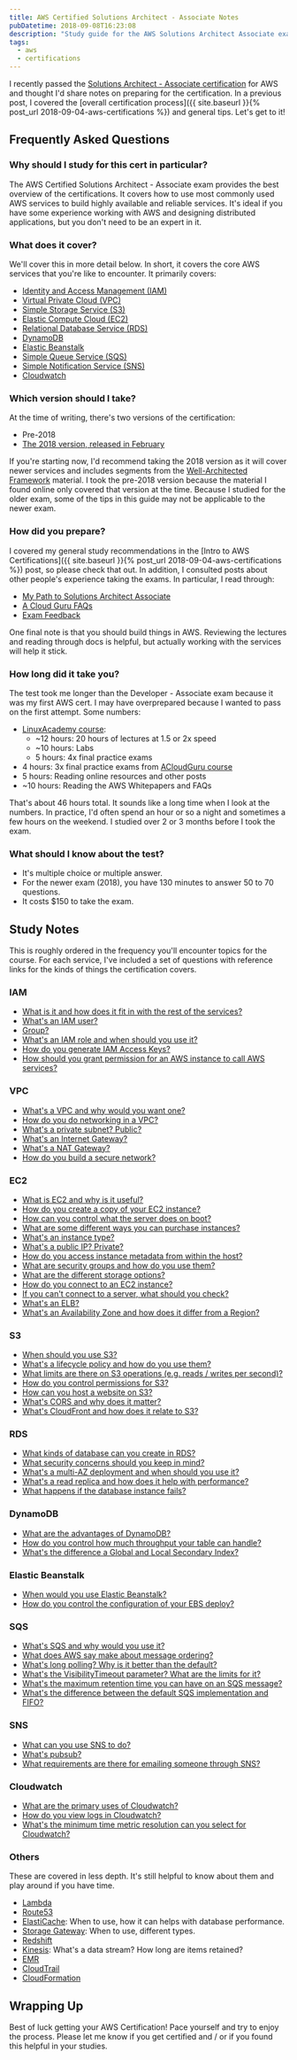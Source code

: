```yaml
---
title: AWS Certified Solutions Architect - Associate Notes
pubDatetime: 2018-09-08T16:23:08
description: "Study guide for the AWS Solutions Architect Associate exam: key services to master, hands-on labs to complete, and practical tips for passing on your first attempt."
tags:
  - aws
  - certifications
---
```


I recently passed the [Solutions Architect - Associate
certification](https://aws.amazon.com/certification/certified-solutions-architect-associate/)
for AWS and thought I'd share notes on preparing for the
certification. In
a previous post, I covered the [overall certification process]({{ site.baseurl
}}{% post_url 2018-09-04-aws-certifications %}) and general tips. Let's get
to it!

## Frequently Asked Questions

### Why should I study for this cert in particular?

The AWS Certified Solutions Architect - Associate exam provides the best overview
of the certifications. It covers how to use most commonly used AWS services to
build highly available and reliable services. It's ideal if you
have some experience working with AWS and designing distributed applications,
but you don't need to be an expert in it.

### What does it cover?

We'll cover this in more detail below. In short, it covers the core AWS services
that you're like to encounter. It primarily covers:

* [Identity and Access Management (IAM)](https://aws.amazon.com/iam/)
* [Virtual Private Cloud (VPC)](https://aws.amazon.com/vpc/)
* [Simple Storage Service (S3)](https://aws.amazon.com/s3/)
* [Elastic Compute Cloud (EC2)](https://aws.amazon.com/ec2/)
* [Relational Database Service (RDS)](https://aws.amazon.com/rds/)
* [DynamoDB](https://aws.amazon.com/dynamodb/)
* [Elastic Beanstalk](https://aws.amazon.com/elasticbeanstalk/)
* [Simple Queue Service (SQS)](https://aws.amazon.com/sqs/)
* [Simple Notification Service (SNS)](https://aws.amazon.com/sns/)
* [Cloudwatch](https://aws.amazon.com/cloudwatch/)

### Which version should I take?

At the time of writing, there's two versions of the certification:

* Pre-2018
* [The 2018 version, released in
    February](https://aws.amazon.com/about-aws/whats-new/2018/02/updated-aws-certified-solutions-architect-associate-exam-now-available/)

If you're starting now, I'd recommend taking the 2018 version as it will cover
newer services and includes segments from the [Well-Architected
Framework](https://aws.amazon.com/architecture/well-architected/) material.
I took the pre-2018 version because the material I found online only covered
that version at the time. Because I studied for the older exam, some of the tips
in this guide may not be applicable to the newer exam.

### How did you prepare?

I covered my general study recommendations in the [Intro to AWS
Certifications]({{ site.baseurl
}}{% post_url 2018-09-04-aws-certifications %})
post, so please check that out. In addition, I consulted posts about other
people's experience taking the exams. In particular, I read through:

* [My Path to Solutions Architect
    Associate](https://acloud.guru/forums/aws-certified-solutions-architect-associate/discussion/-KKr5HCv2bzH3EOBSUAt/my_path_to_solutions_architect)
* [A Cloud Guru
    FAQs](https://acloud.guru/forums/aws-certified-solutions-architect-associate/discussion/-KSS5nf3pekHgwDEuNnF/new_here__read_this_through!)
* [Exam
    Feedback](https://acloud.guru/forums/aws-certified-solutions-architect-associate/discussion/-KSDNs4nfg5ikp6yBN9l/exam_feedback)

One final note is that you should build things in AWS.
Reviewing the lectures and reading through docs is helpful, but actually working
with the services will help it stick.

### How long did it take you?

The test took me longer than the Developer - Associate exam because it was my
first AWS cert. I may have overprepared because I wanted to pass on the first attempt.
Some numbers:

* [LinuxAcademy course](https://linuxacademy.com/cp/modules/view/id/228):
    * ~12 hours: 20 hours of lectures at 1.5 or 2x speed
    * ~10 hours: Labs
    * 5 hours: 4x final practice exams
* 4 hours: 3x final practice exams from [ACloudGuru
    course](https://acloud.guru/course/aws-certified-solutions-architect-associate/)
* 5 hours: Reading online resources and other posts
* ~10 hours: Reading the AWS Whitepapers and FAQs

That's about 46 hours total. It sounds like a long time when
I look at the numbers. In practice, I'd often spend an hour or so a night and
sometimes a few hours on the weekend. I studied over 2 or 3 months before I took
the exam.

### What should I know about the test?

* It's multiple choice or multiple answer.
* For the newer exam (2018), you have 130 minutes to answer 50 to 70 questions.
* It costs $150 to take the exam.

## Study Notes

This is roughly ordered in the frequency you'll encounter topics for the course.
For each service, I've included a set of questions with reference links for the
kinds of things the certification covers.

### IAM

* [What is it and how does it fit in with the rest of the
    services?](https://aws.amazon.com/iam/)
* [What's an IAM
    user?](https://docs.aws.amazon.com/IAM/latest/UserGuide/id_users.html)
* [Group?](https://docs.aws.amazon.com/IAM/latest/UserGuide/id_groups.html)
* [What's an IAM role and when should you use
    it?](https://docs.aws.amazon.com/IAM/latest/UserGuide/id_roles.html)
* [How do you generate IAM Access
    Keys?](https://docs.aws.amazon.com/IAM/latest/UserGuide/id_credentials_access-keys.html)
* [How should you grant permission for an AWS instance to call AWS
	services?](https://docs.aws.amazon.com/IAM/latest/UserGuide/id_roles_use_switch-role-ec2.html)

### VPC

* [What's a VPC and why would you want one?](https://aws.amazon.com/vpc/)
* [How do you do networking in
    a VPC?](https://docs.aws.amazon.com/vpc/latest/userguide/VPC_Networking.html)
* [What's a private subnet?
    Public?](https://docs.aws.amazon.com/AmazonECS/latest/developerguide/create-public-private-vpc.html)
* [What's an Internet
    Gateway?](https://docs.aws.amazon.com/vpc/latest/userguide/VPC_Internet_Gateway.html)
* [What's a NAT
    Gateway?](https://docs.aws.amazon.com/vpc/latest/userguide/vpc-nat-gateway.html)
* [How do you build a secure
    network?](https://docs.aws.amazon.com/vpc/latest/userguide/VPC_Security.html)

### EC2

* [What is EC2 and why is it useful?](https://aws.amazon.com/ec2/)
* [How do you create a copy of your EC2
    instance?](https://docs.aws.amazon.com/AWSEC2/latest/UserGuide/CopyingAMIs.html)
* [How can you control what the server does on
    boot?](https://docs.aws.amazon.com/AWSEC2/latest/UserGuide/user-data.html)
* [What are some different ways you can purchase
    instances?](https://docs.aws.amazon.com/AWSEC2/latest/UserGuide/instance-purchasing-options.html)
* [What's an instance type?](https://aws.amazon.com/ec2/instance-types/)
* [What's a public IP?
    Private?](https://docs.aws.amazon.com/AWSEC2/latest/UserGuide/using-instance-addressing.html)
* [How do you access instance metadata from within the
    host?](https://docs.aws.amazon.com/AWSEC2/latest/UserGuide/ec2-instance-metadata.html)
* [What are security groups and how do you use
    them?](https://docs.aws.amazon.com/AWSEC2/latest/UserGuide/using-network-security.html)
* [What are the different storage
    options?](https://docs.aws.amazon.com/AWSEC2/latest/UserGuide/Storage.html)
* [How do you connect to an EC2
    instance?](https://docs.aws.amazon.com/AWSEC2/latest/UserGuide/AccessingInstances.html)
* [If you can't connect to a server, what should you
    check?](https://docs.aws.amazon.com/AWSEC2/latest/UserGuide/TroubleshootingInstancesConnecting.html)
* [What's an ELB?](https://aws.amazon.com/elasticloadbalancing/)
* [What's an Availability Zone and how does it differ from
    a Region?](https://docs.aws.amazon.com/AWSEC2/latest/UserGuide/using-regions-availability-zones.html)


### S3

* [When should you use S3?](https://aws.amazon.com/s3/)
* [What's a lifecycle policy and how do you use
    them?](https://docs.aws.amazon.com/AmazonS3/latest/user-guide/create-lifecycle.html)
* [What limits are there on S3 operations (e.g. reads / writes per
    second)?](https://docs.aws.amazon.com/AmazonS3/latest/dev/request-rate-perf-considerations.html)
* [How do you control permissions for
    S3?](https://docs.aws.amazon.com/AmazonS3/latest/dev/s3-access-control.html)
* [How can you host a website on
    S3?](https://docs.aws.amazon.com/AmazonS3/latest/dev/WebsiteHosting.html)
* [What's CORS and why does it
    matter?](https://docs.aws.amazon.com/AmazonS3/latest/dev/cors.html)
* [What's CloudFront and how does it relate to
    S3?](https://aws.amazon.com/cloudfront/)

### RDS

* [What kinds of database can you create in
    RDS?](https://aws.amazon.com/rds/details/)
* [What security concerns should you keep in
    mind?](https://docs.aws.amazon.com/AmazonRDS/latest/UserGuide/UsingWithRDS.html)
* [What's a multi-AZ deployment and when should you use
    it?](https://aws.amazon.com/rds/details/multi-az/)
* [What's a read replica and how does it help with
    performance?](https://aws.amazon.com/rds/details/read-replicas/)
* [What happens if the database instance
    fails?](https://docs.aws.amazon.com/AmazonRDS/latest/UserGuide/Concepts.MultiAZ.html#Concepts.MultiAZ.Failover)

### DynamoDB

* [What are the advantages of DynamoDB?](https://aws.amazon.com/dynamodb/)
* [How do you control how much throughput your table can
    handle?](https://docs.aws.amazon.com/amazondynamodb/latest/developerguide/HowItWorks.ProvisionedThroughput.html)
* [What's the difference a Global and Local Secondary
    Index?](https://docs.aws.amazon.com/amazondynamodb/latest/developerguide/SecondaryIndexes.html)

### Elastic Beanstalk

* [When would you use Elastic
    Beanstalk?](https://aws.amazon.com/elasticbeanstalk/)
* [How do you control the configuration of your EBS
    deploy?](https://docs.aws.amazon.com/elasticbeanstalk/latest/dg/using-features.rolling-version-deploy.html)

### SQS

* [What's SQS and why would you use it?](https://aws.amazon.com/sqs/)
* [What does AWS say make about message ordering?](https://aws.amazon.com/sqs/faqs/)
* [What's long polling? Why is it better than the
    default?](https://docs.aws.amazon.com/AWSSimpleQueueService/latest/SQSDeveloperGuide/sqs-long-polling.html)
* [What's the VisibilityTimeout parameter? What are the limits for
    it?](https://docs.aws.amazon.com/AWSSimpleQueueService/latest/SQSDeveloperGuide/sqs-visibility-timeout.html)
* [What's the maximum retention time you can have on an SQS
    message?](https://docs.aws.amazon.com/AWSSimpleQueueService/latest/APIReference/API_SetQueueAttributes.html)
* [What's the difference between the default SQS implementation and
    FIFO?](https://docs.aws.amazon.com/AWSSimpleQueueService/latest/SQSDeveloperGuide/FIFO-queues.html)

### SNS

* [What can you use SNS to do?](https://aws.amazon.com/sns/)
* [What's pubsub?](https://aws.amazon.com/pub-sub-messaging/)
* [What requirements are there for emailing someone through
    SNS?](https://docs.aws.amazon.com/sns/latest/dg/SubscribeTopic.html)

### Cloudwatch

* [What are the primary uses of Cloudwatch?](https://aws.amazon.com/cloudwatch/)
* [How do you view logs in
    Cloudwatch?](https://docs.aws.amazon.com/AmazonCloudWatch/latest/logs/WhatIsCloudWatchLogs.html)
* [What's the minimum time metric resolution can you select for
    Cloudwatch?](https://aws.amazon.com/blogs/aws/new-high-resolution-custom-metrics-and-alarms-for-amazon-cloudwatch/)

### Others

These are covered in less depth. It's still helpful to know about them and play
around if you have time.

* [Lambda](https://aws.amazon.com/lambda/)
* [Route53](https://aws.amazon.com/route53/)
* [ElastiCache](https://aws.amazon.com/elasticache/): When to use, how it can helps with database performance.
* [Storage Gateway](https://aws.amazon.com/storagegateway/): When to use, different types.
* [Redshift](https://aws.amazon.com/redshift/)
* [Kinesis](https://aws.amazon.com/kinesis/): What's a data stream? How long are items retained?
* [EMR](https://aws.amazon.com/emr/)
* [CloudTrail](https://aws.amazon.com/cloudtrail/)
* [CloudFormation](https://aws.amazon.com/cloudformation/)

## Wrapping Up

Best of luck getting your AWS Certification! Pace yourself and try to enjoy the
process. Please let me know if you get certified and / or if you found this
helpful in your studies.
